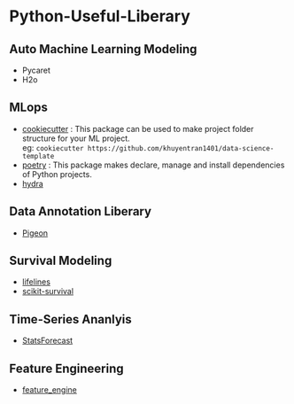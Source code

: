 # Python-Useful-Liberary


## Auto Machine Learning Modeling
- Pycaret
- H2o

## MLops 
- [cookiecutter](https://github.com/audreyfeldroy/cookiecutter-pypackage) : This package can be used to make project folder structure for your ML project.
   <br/> eg: ```cookiecutter https://github.com/khuyentran1401/data-science-template```
- [poetry](https://github.com/python-poetry/poetry) : This package makes declare, manage and install dependencies of Python projects.
- [hydra](https://github.com/facebookresearch/hydra)

## Data Annotation Liberary
- [Pigeon](https://github.com/agermanidis/pigeon)



## Survival Modeling
- [lifelines](https://github.com/CamDavidsonPilon/lifelines)
- [scikit-survival](https://github.com/sebp/scikit-survival)


## Time-Series Ananlyis
- [StatsForecast](https://github.com/Nixtla/statsforecast)

## Feature Engineering

- [feature_engine](https://github.com/feature-engine/feature_engine)
